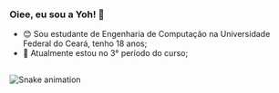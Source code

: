 ### Oiee, eu sou a Yoh! 👋

- 😊 Sou estudante de Engenharia de Computação na Universidade Federal do Ceará, tenho 18 anos;
- 🌱 Atualmente estou no 3° período do curso;

##

  ![Snake animation](https://github.com/yohannemoreira/yohannemoreira/blob/output/github-contribution-grid-snake.svg)
